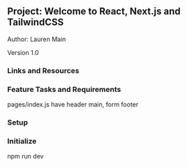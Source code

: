## Project: Welcome to React, Next.js and TailwindCSS

Author: Lauren Main

Version 1.0

### Links and Resources

### Feature Tasks and Requirements

pages/index.js
have
header
main, form
footer

### Setup

### Initialize

  npm run dev 